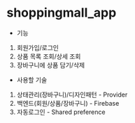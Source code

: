 # shoppingmall_app

- 기능

1. 회원가입/로그인
2. 상품 목록 조회/상세 조회
3. 장바구니에 상품 담기/삭제

- 사용할 기술
1. 상태관리(장바구니)/디자인패턴 - Provider
2. 백엔드(회원/상품/장바구니) - Firebase
3. 자동로그인 - Shared preference

